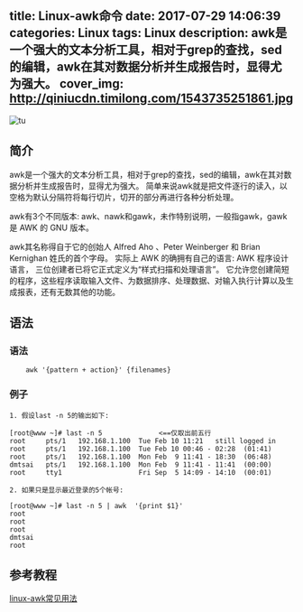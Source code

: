 title: Linux-awk命令
date: 2017-07-29 14:06:39
categories: Linux
tags: Linux
description: awk是一个强大的文本分析工具，相对于grep的查找，sed的编辑，awk在其对数据分析并生成报告时，显得尤为强大。
cover_img: http://qiniucdn.timilong.com/1543735251861.jpg
---

![tu](http://qiniucdn.timilong.com/1543735251861.jpg)

## 简介

awk是一个强大的文本分析工具，相对于grep的查找，sed的编辑，awk在其对数据分析并生成报告时，显得尤为强大。
简单来说awk就是把文件逐行的读入，以空格为默认分隔符将每行切片，切开的部分再进行各种分析处理。

awk有3个不同版本: awk、nawk和gawk，未作特别说明，一般指gawk，gawk 是 AWK 的 GNU 版本。

awk其名称得自于它的创始人 Alfred Aho 、Peter Weinberger 和 Brian Kernighan 姓氏的首个字母。
实际上 AWK 的确拥有自己的语言: AWK 程序设计语言， 三位创建者已将它正式定义为“样式扫描和处理语言”。
它允许您创建简短的程序，这些程序读取输入文件、为数据排序、处理数据、对输入执行计算以及生成报表，还有无数其他的功能。

## 语法

### 语法
```
    awk '{pattern + action}' {filenames}
```



### 例子
```
1. 假设last -n 5的输出如下:

[root@www ~]# last -n 5              <==仅取出前五行
root     pts/1   192.168.1.100  Tue Feb 10 11:21   still logged in
root     pts/1   192.168.1.100  Tue Feb 10 00:46 - 02:28  (01:41)
root     pts/1   192.168.1.100  Mon Feb  9 11:41 - 18:30  (06:48)
dmtsai   pts/1   192.168.1.100  Mon Feb  9 11:41 - 11:41  (00:00)
root     tty1                   Fri Sep  5 14:09 - 14:10  (00:01)

2. 如果只是显示最近登录的5个帐号:

[root@www ~]# last -n 5 | awk  '{print $1}'
root
root
root
dmtsai
root
```

## 参考教程

[linux-awk常见用法](http://www.cnblogs.com/ggjucheng/archive/2013/01/13/2858470.html)
